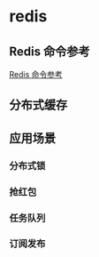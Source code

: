 # redis

## Redis 命令参考

[Redis 命令参考](http://redisdoc.com/#)

## 分布式缓存



## 应用场景

### 分布式锁

### 抢红包

### 任务队列

### 订阅发布


